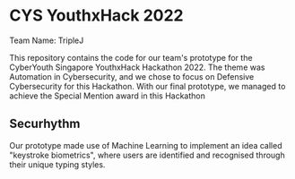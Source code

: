 # CYS YouthxHack 2022

Team Name: TripleJ

This repository contains the code for our team's prototype for the CyberYouth Singapore YouthxHack Hackathon 2022. The theme was Automation in Cybersecurity, and we chose to focus on Defensive Cybersecurity for this Hackathon. With our final prototype, we managed to achieve the Special Mention award in this Hackathon

## Securhythm
Our prototype made use of Machine Learning to implement an idea called "keystroke biometrics", where users are identified and recognised through their unique typing styles.
